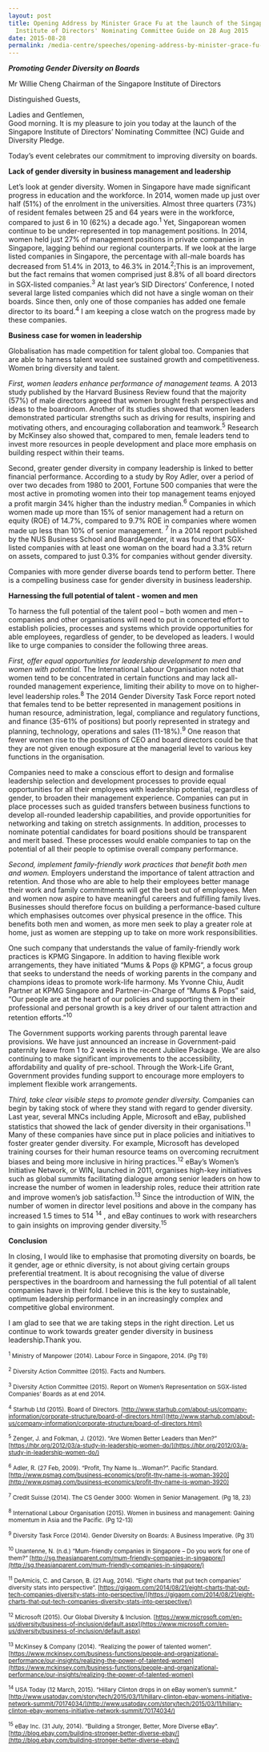 ```yaml
---
layout: post
title: Opening Address by Minister Grace Fu at the launch of the Singapore
  Institute of Directors' Nominating Committee Guide on 28 Aug 2015
date: 2015-08-28
permalink: /media-centre/speeches/opening-address-by-minister-grace-fu-at-the-launch-of-the-singapore-institute-of-directors'-nominating-committee-guide-on-28-aug-2015
---
```

_**Promoting Gender Diversity on Boards**_

Mr Willie Cheng Chairman of the Singapore Institute of Directors
 
Distinguished Guests,

Ladies and Gentlemen,  
Good morning. It is my pleasure to join you today at the launch of the Singapore Institute of Directors’ Nominating Committee (NC) Guide and Diversity Pledge.   

Today’s event celebrates our commitment to improving diversity on boards.

**Lack of gender diversity in business management and leadership**

Let’s look at gender diversity. Women in Singapore have made significant progress in education and the workforce. In 2014, women made up just over half (51%) of the enrolment in the universities. Almost three quarters (73%) of resident females between 25 and 64 years were in the workforce, compared to just 6 in 10 (62%) a decade ago.<sup>1</sup> Yet, Singaporean women continue to be under-represented in top management positions.  In 2014, women held just 27% of management positions in private companies in Singapore, lagging behind our regional counterparts. If we look at the large listed companies in Singapore, the percentage with all-male boards has decreased from 51.4% in 2013, to 46.3% in 2014.<sup>2</sup>;This is an improvement, but the fact remains that women comprised just 8.8% of all board directors in SGX-listed companies.<sup>3</sup> At last year’s SID Directors’ Conference, I noted several large listed companies which did not have a single woman on their boards. Since then, only one of those companies has added one female director to its board.<sup>4</sup> I am keeping a close watch on the progress made by these companies.

**Business case for women in leadership**

Globalisation has made competition for talent global too. Companies that are able to harness talent would see sustained growth and competitiveness. Women bring diversity and talent.  

_First, women leaders enhance performance of management teams._ A 2013 study published by the Harvard Business Review found that the majority (57%) of male directors agreed that women brought fresh perspectives and ideas to the boardroom. Another of its studies showed that women leaders demonstrated particular strengths such as driving for results, inspiring and motivating others, and encouraging collaboration and teamwork.<sup>5</sup> Research by McKinsey also showed that, compared to men, female leaders tend to invest more resources in people development and place more emphasis on building respect within their teams. 

Second, greater gender diversity in company leadership is linked to better financial performance. According to a study by Roy Adler, over a period of over two decades from 1980 to 2001, Fortune 500 companies that were the most active in promoting women into their top management teams enjoyed a profit margin 34% higher than the industry median.<sup>6</sup> Companies in which women made up more than 15% of senior management had a return on equity (ROE) of 14.7%, compared to 9.7% ROE in companies where women made up less than 10% of senior management. <sup>7</sup> In a 2014 report published by the NUS Business School and BoardAgender, it was found that SGX-listed companies with at least one woman on the board had a 3.3% return on assets, compared to just 0.3% for companies without gender diversity. 

Companies with more gender diverse boards tend to perform better. There is a compelling business case for gender diversity in business leadership.

**Harnessing the full potential of talent - women and men** 

To harness the full potential of the talent pool – both women and men – companies and other organisations will need to put in concerted effort to establish policies, processes and systems which provide opportunities for able employees, regardless of gender, to be developed as leaders.  I would like to urge companies to consider the following three areas.

_First, offer equal opportunities for leadership development to men and women with potential._ The International Labour Organisation noted that women tend to be concentrated in certain functions and may lack all-rounded management experience, limiting their ability to move on to higher-level leadership roles.<sup>8</sup> The 2014 Gender Diversity Task Force report noted that females tend to be better represented in management positions in human resource, administration, legal, compliance and regulatory functions, and finance (35-61% of positions) but poorly represented in strategy and planning, technology, operations and sales (11-18%).<sup>9</sup> One reason that fewer women rise to the positions of CEO and board directors could be that they are not given enough exposure at the managerial level to various key functions in the organisation.

Companies need to make a conscious effort to design and formalise leadership selection and development processes to provide equal opportunities for all their employees with leadership potential, regardless of gender, to broaden their management experience. Companies can put in place processes such as guided transfers between business functions to develop all-rounded leadership capabilities, and provide opportunities for networking and taking on stretch assignments.  In addition, processes to nominate potential candidates for board positions should be transparent and merit based.  These processes would enable companies to tap on the potential of all their people to optimise overall company performance.

_Second, implement family-friendly work practices that benefit both men and women._ Employers understand the importance of talent attraction and retention. And those who are able to help their employees better manage their work and family commitments will get the best out of employees. Men and women now aspire to have meaningful careers and fulfilling family lives. Businesses should therefore focus on building a performance-based culture which emphasises outcomes over physical presence in the office. This benefits both men and women, as more men seek to play a greater role at home, just as women are stepping up to take on more work responsibilities.

One such company that understands the value of family-friendly work practices is KPMG Singapore.  In addition to having flexible work arrangements, they have initiated “Mums & Pops @ KPMG”, a focus group that seeks to understand the needs of working parents in the company and champions ideas to promote work-life harmony.  Ms Yvonne Chiu, Audit Partner at KPMG Singapore and Partner-in-Charge of “Mums & Pops” said, “Our people are at the heart of our policies and supporting them in their professional and personal growth is a key driver of our talent attraction and retention efforts.”<sup>10</sup>

The Government supports working parents through parental leave provisions. We have just announced an increase in Government-paid paternity leave from 1 to 2 weeks in the recent Jubilee Package. We are also continuing to make significant improvements to the accessibility, affordability and quality of pre-school.  Through the Work-Life Grant, Government provides funding support to encourage more employers to implement flexible work arrangements.

_Third, take clear visible steps to promote gender diversity._ Companies can begin by taking stock of where they stand with regard to gender diversity. Last year, several MNCs including Apple, Microsoft and eBay, published statistics that showed the lack of gender diversity in their organisations.<sup>11</sup> Many of these companies have since put in place policies and initiatives to foster greater gender diversity. For example, Microsoft has developed training courses for their human resource teams on overcoming recruitment biases and being more inclusive in hiring practices.<sup>12</sup> eBay’s Women’s Initiative Network, or WIN, launched in 2011, organises high-key initiatives such as global summits facilitating dialogue among senior leaders on how to increase the number of women in leadership roles, reduce their attrition rate and improve women’s job satisfaction.<sup>13</sup> Since the introduction of WIN, the number of women in director level positions and above in the company has increased 1.5 times to 514 <sup>14</sup> , and eBay continues to work with researchers to gain insights on improving gender diversity.<sup>15</sup>

**Conclusion**

In closing, I would like to emphasise that promoting diversity on boards, be it gender, age or ethnic diversity, is not about giving certain groups preferential treatment.  It is about recognising the value of diverse perspectives in the boardroom and harnessing the full potential of all talent companies have in their fold.  I believe this is the key to sustainable, optimum leadership performance in an increasingly complex and competitive global environment.

I am glad to see that we are taking steps in the right direction.  Let us continue to work towards greater gender diversity in business leadership.Thank you.

<sub><sup>1</sup> Ministry of Manpower (2014). Labour Force in Singapore, 2014. (Pg T9) </sub>

<sub><sup>2</sup> Diversity Action Committee (2015). Facts and Numbers.</sub>

<sub><sup>3</sup> Diversity Action Committee (2015). Report on Women’s Representation on SGX-listed Companies’ Boards as at end 2014.</sub>

<sub><sup>4</sup> Starhub Ltd (2015). Board of Directors.
[http://www.starhub.com/about-us/company-information/corporate-structure/board-of-directors.html](http://www.starhub.com/about-us/company-information/corporate-structure/board-of-directors.html)</sub>

<sub><sup>5</sup> Zenger, J. and Folkman, J. (2012). “Are Women Better Leaders than Men?” [https://hbr.org/2012/03/a-study-in-leadership-women-do/](https://hbr.org/2012/03/a-study-in-leadership-women-do/) </sub>

<sub><sup>6</sup> Adler, R. (27 Feb, 2009). “Profit, Thy Name Is…Woman?”. Pacific Standard. [http://www.psmag.com/business-economics/profit-thy-name-is-woman-3920](http://www.psmag.com/business-economics/profit-thy-name-is-woman-3920)</sub>

<sub><sup>7</sup> Credit Suisse (2014). The CS Gender 3000: Women in Senior Management. (Pg 18, 23)</sub>

<sub><sup>8</sup> International Labour Organisation (2015). Women in business and management: Gaining momentum in Asia and the Pacific. (Pg 12-13)</sub>

<sub><sup>9</sup> Diversity Task Force (2014). Gender Diversity on Boards: A Business Imperative. (Pg 31)</sub>

<sub><sup>10</sup> Unantenne, N. (n.d.) “Mum-friendly companies in Singapore – Do you work for one of them?”
[http://sg.theasianparent.com/mum-friendly-companies-in-singapore/](http://sg.theasianparent.com/mum-friendly-companies-in-singapore/) </sub>

<sub><sup>11</sup> DeAmicis, C. and Carson, B. (21 Aug, 2014). “Eight charts that put tech companies’ diversity stats into perspective”.
[https://gigaom.com/2014/08/21/eight-charts-that-put-tech-companies-diversity-stats-into-perspective/](https://gigaom.com/2014/08/21/eight-charts-that-put-tech-companies-diversity-stats-into-perspective/)</sub>

<sub><sup>12</sup> Microsoft (2015). Our Global Diversity & Inclusion.
[https://www.microsoft.com/en-us/diversity/business-of-inclusion/default.aspx](https://www.microsoft.com/en-us/diversity/business-of-inclusion/default.aspx)</sub>

<sub><sup>13</sup> McKinsey & Company (2014). “Realizing the power of talented women”. [https://www.mckinsey.com/business-functions/people-and-organizational-performance/our-insights/realizing-the-power-of-talented-women](https://www.mckinsey.com/business-functions/people-and-organizational-performance/our-insights/realizing-the-power-of-talented-women) </sub>

<sub><sup>14</sup> USA Today (12 March, 2015). “Hillary Clinton drops in on eBay women’s summit.” [http://www.usatoday.com/story/tech/2015/03/11/hillary-clinton-ebay-womens-initiative-network-summit/70174034/](http://www.usatoday.com/story/tech/2015/03/11/hillary-clinton-ebay-womens-initiative-network-summit/70174034/)</sub>

<sub><sup>15</sup> eBay Inc. (31 July, 2014). “Building a Stronger, Better, More Diverse eBay”. [http://blog.ebay.com/building-stronger-better-diverse-ebay/](http://blog.ebay.com/building-stronger-better-diverse-ebay/)</sub>
